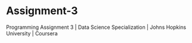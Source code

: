 # Assignment-3
Programming Assignment 3 | Data Science Specialization | Johns Hopkins University | Coursera
